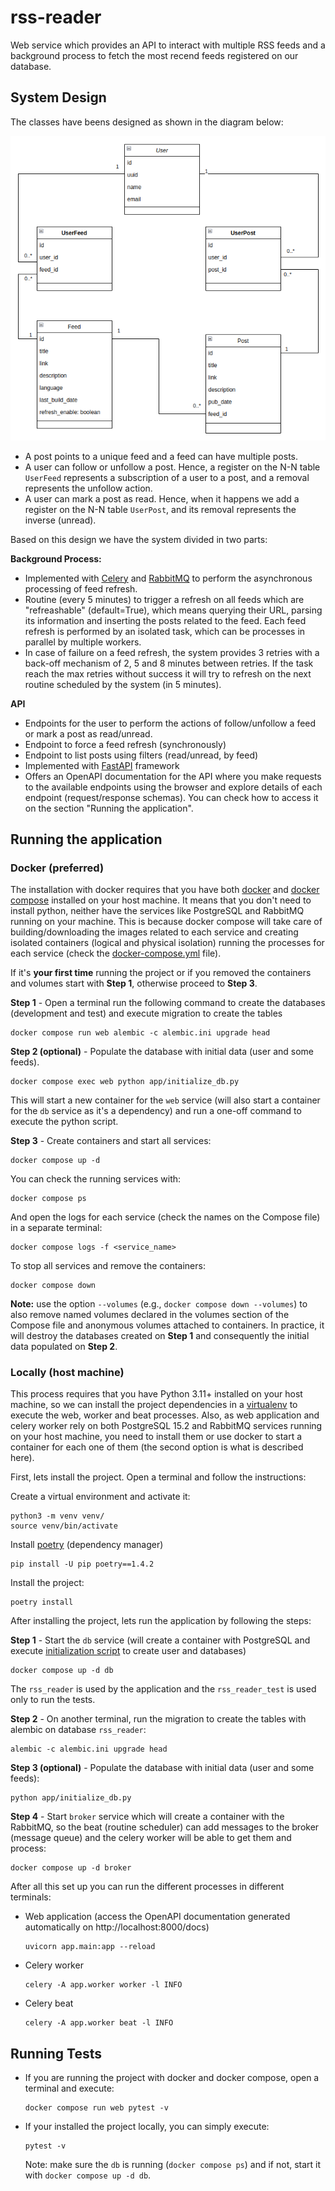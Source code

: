 # rss-reader

Web service which provides an API to interact with multiple RSS feeds and a background
process to fetch the most recend feeds registered on our database.

## System Design
The classes have beens designed as shown in the diagram below:

![Classes diagram](db_relationship_diagram.png)

- A post points to a unique feed and a feed can have multiple posts.
- A user can follow or unfollow a post. Hence, a register on the N-N table `UserFeed`
represents a subscription of a user to a post, and a removal represents the unfollow
action.
- A user can mark a post as read. Hence, when it happens we add a register on the N-N
table `UserPost`, and its removal represents the inverse (unread).

Based on this design we have the system divided in two parts:

**Background Process:**
- Implemented with [Celery](https://docs.celeryq.dev/en/stable/index.html) and [RabbitMQ](https://www.rabbitmq.com/)
  to perform the asynchronous processing of feed refresh.
- Routine (every 5 minutes) to trigger a refresh on all feeds which are "refreashable"
  (default=True), which means querying their URL, parsing 
  its information and inserting the posts related to the feed. Each feed refresh is 
  performed by an isolated task, which can be processes in parallel by multiple
  workers.
- In case of failure on a feed refresh, the system provides 3 retries with a back-off
  mechanism of 2, 5 and 8 minutes between retries. If the task reach the max retries
  without success it will try to refresh on the next routine scheduled by the system (in 5 minutes).


**API**
- Endpoints for the user to perform the actions of follow/unfollow a feed or
  mark a post as read/unread.
- Endpoint to force a feed refresh (synchronously)
- Endpoint to list posts using filters (read/unread, by feed)
- Implemented with [FastAPI](https://fastapi.tiangolo.com/) framework
- Offers an OpenAPI documentation for the API where you make requests to the available endpoints
  using the browser and explore details of each endpoint (request/response schemas).
  You can check how to access it on the section "Running the application".

## Running the application

### Docker (preferred)
The installation with docker requires that you have both [docker](https://docs.docker.com/get-started/) 
and [docker compose](https://docs.docker.com/compose/) installed on your host machine.
It means that you don't need to install python, neither have the services like
PostgreSQL and RabbitMQ running on your machine. This is because docker compose will
take care of building/downloading the images related to each service and creating
isolated containers (logical and physical isolation) running the processes for each
service (check the [docker-compose.yml](docker-compose.yml) file).

If it's **your first time** running the project or if you removed the containers
and volumes start with **Step 1**, otherwise proceed to **Step 3**.

**Step 1** - Open a terminal run the following command to create the databases
(development and test) and execute migration to create the tables
```commandline
docker compose run web alembic -c alembic.ini upgrade head 
```

**Step 2 (optional)** - Populate the database with initial data (user and some feeds).
```commandline
docker compose exec web python app/initialize_db.py
```
This will start a new container for the `web` service (will also start a container
for the `db` service as it's a dependency) and run a one-off command to execute
the python script. 

**Step 3** - Create containers and start all services:
```commandline
docker compose up -d
```
You can check the running services with:
```commandline
docker compose ps
```
And open the logs for each service (check the names on the Compose file)
in a separate terminal:
```commandline
docker compose logs -f <service_name> 
```
To stop all services and remove the containers:
```commandline
docker compose down
```
**Note:** use the option `--volumes` (e.g., `docker compose down --volumes`)
to also remove named volumes declared in the volumes section of the Compose file and
anonymous volumes attached to containers. In practice, it will destroy the databases
created on **Step 1** and consequently the initial data populated on **Step 2**.


### Locally (host machine)
This process requires that you have Python 3.11+ installed on your host machine, so
we can install the project dependencies in a [virtualenv](https://docs.python.org/3/library/venv.html)
to execute the web, worker and beat processes. Also, as web application and celery 
worker rely on both PostgreSQL 15.2 and RabbitMQ services running on your host machine,
you need to install them or use docker to start a container for each one of them
(the second option is what is described here).

First, lets install the project. Open a terminal and follow the instructions:

Create a virtual environment and activate it:
```commandline
python3 -m venv venv/
source venv/bin/activate
```

Install [poetry](https://python-poetry.org/docs/) (dependency manager)
```commandline
pip install -U pip poetry==1.4.2
```

Install the project:
```commandline
poetry install
```

After installing the project, lets run the application by following the steps:

**Step 1** - Start the `db` service (will create a container with PostgreSQL and execute
[initialization script](init_db.sh) to create user and databases)
```commandline
docker compose up -d db
```
The `rss_reader` is used by the application and the `rss_reader_test` is used
only to run the tests.

**Step 2** - On another terminal, run the migration to create the tables with alembic
on database `rss_reader`:
```commandline
alembic -c alembic.ini upgrade head
```

**Step 3 (optional)** - Populate the database with initial data (user and some feeds):
```commandline
python app/initialize_db.py
```

**Step 4** - Start `broker` service which will create a container with the RabbitMQ,
so the beat (routine scheduler) can add messages to the broker (message queue) and
the celery worker will be able to get them and process:
```commandline
docker compose up -d broker
```

After all this set up you can run the different processes in different terminals:
- Web application (access the OpenAPI documentation generated automatically on http://localhost:8000/docs)
    ```commandline
    uvicorn app.main:app --reload
    ```
- Celery worker
    ```commandline
    celery -A app.worker worker -l INFO
    ```
- Celery beat
    ```commandline
    celery -A app.worker beat -l INFO
    ```

## Running Tests

- If you are running the project with docker and docker compose, open a terminal and
execute:
  ```commandline
  docker compose run web pytest -v
  ```

- If your installed the project locally, you can simply execute:
  ```commandline
  pytest -v
  ```
  Note: make sure the `db` is running (`docker compose ps`) and if not, start it 
  with `docker compose up -d db`.
